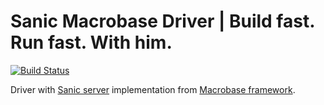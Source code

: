 # Sanic Macrobase Driver | Build fast. Run fast. With him.
[![Build Status](https://api.travis-ci.com/mbcores/sanic-macrobase.svg)](https://travis-ci.com/github/mbcores/sanic-macrobase)

Driver with [Sanic server](https://github.com/huge-success/sanic) implementation from [Macrobase framework](https://github.com/mbcores/macrobase).